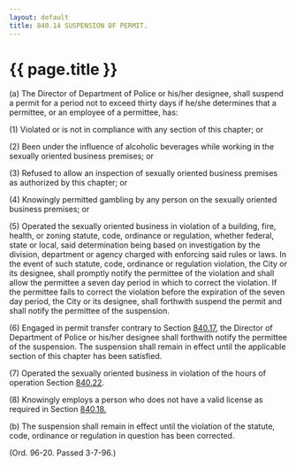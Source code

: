 ```yaml
---
layout: default 
title: 840.14 SUSPENSION OF PERMIT.
---
```


{{ page.title }}
================

​(a) The Director of Department of Police or his/her designee, shall
suspend a permit for a period not to exceed thirty days if he/she
determines that a permittee, or an employee of a permittee, has:

​(1) Violated or is not in compliance with any section of this chapter;
or

​(2) Been under the influence of alcoholic beverages while working in
the sexually oriented business premises; or

​(3) Refused to allow an inspection of sexually oriented business
premises as authorized by this chapter; or

​(4) Knowingly permitted gambling by any person on the sexually oriented
business premises; or

​(5) Operated the sexually oriented business in violation of a building,
fire, health, or zoning statute, code, ordinance or regulation, whether
federal, state or local, said determination being based on investigation
by the division, department or agency charged with enforcing said rules
or laws. In the event of such statute, code, ordinance or regulation
violation, the City or its designee, shall promptly notify the permittee
of the violation and shall allow the permittee a seven day period in
which to correct the violation. If the permittee fails to correct the
violation before the expiration of the seven day period, the City or its
designee, shall forthwith suspend the permit and shall notify the
permittee of the suspension.

​(6) Engaged in permit transfer contrary to Section
[840.17](3d4b8c22.html), the Director of Department of Police or his/her
designee shall forthwith notify the permittee of the suspension. The
suspension shall remain in effect until the applicable section of this
chapter has been satisfied.

​(7) Operated the sexually oriented business in violation of the hours
of operation Section [840.22](3d9694bb.html).

​(8) Knowingly employs a person who does not have a valid license as
required in Section [840.18.](3d591e83.html)

​(b) The suspension shall remain in effect until the violation of the
statute, code, ordinance or regulation in question has been corrected.

(Ord. 96-20. Passed 3-7-96.)
